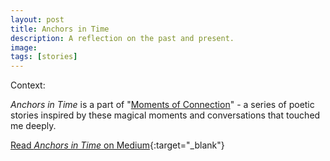 ```yaml
---
layout: post
title: Anchors in Time
description: A reflection on the past and present.
image:
tags: [stories]
---
```


Context: 

*Anchors in Time* is a part of "[Moments of Connection](/moments-of-connection)" - a series of poetic stories inspired by these magical moments and conversations that touched me deeply.

[Read *Anchors in Time* on Medium](https://medium.com/@michal.korzonek/anchors-in-time-a5829e7e6e90){:target="_blank"}